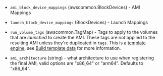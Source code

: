 <!-- Code generated from the comments of the Config struct in builder/amazon/ebssurrogate/builder.go; DO NOT EDIT MANUALLY -->

-   `ami_block_device_mappings` (awscommon.BlockDevices) - AMI Mappings
-   `launch_block_device_mappings` (BlockDevices) - Launch Mappings
-   `run_volume_tags` (awscommon.TagMap) - Tags to apply to the volumes that are *launched* to create the AMI.
    These tags are *not* applied to the resulting AMI unless they're
    duplicated in `tags`. This is a [template
    engine](/docs/templates/engine.html), see [Build template
    data](#build-template-data) for more information.
    
-   `ami_architecture` (string) - what architecture to use when registering the
    final AMI; valid options are "x86_64" or "arm64". Defaults to "x86_64".
    